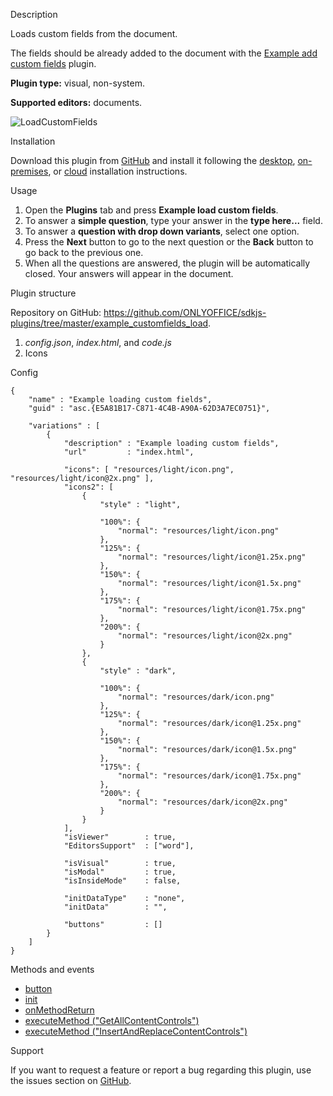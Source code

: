Description

Loads custom fields from the document.

The fields should be already added to the document with the [Example add custom fields](/plugin/example/addcustomfields) plugin.

**Plugin type:** visual, non-system.

**Supported editors:** documents.

![LoadCustomFields](/plugins/gifs/load-custom-fields.gif)

Installation

Download this plugin from [GitHub](https://github.com/ONLYOFFICE/sdkjs-plugins/tree/master/example_customfields_load) and install it following the [desktop](/plugin/installation/desktop), [on-premises](/plugin/installation/onpremises), or [cloud](/plugin/installation/cloud) installation instructions.

Usage

1. Open the **Plugins** tab and press **Example load custom fields**.
2. To answer a **simple question**, type your answer in the **type here...** field.
3. To answer a **question with drop down variants**, select one option.
4. Press the **Next** button to go to the next question or the **Back** button to go back to the previous one.
5. When all the questions are answered, the plugin will be automatically closed. Your answers will appear in the document.

Plugin structure

Repository on GitHub: <https://github.com/ONLYOFFICE/sdkjs-plugins/tree/master/example_customfields_load>.

1. *config.json*, *index.html*, and *code.js*
2. Icons

Config

```
{
    "name" : "Example loading custom fields",
    "guid" : "asc.{E5A81B17-C871-4C4B-A90A-62D3A7EC0751}",

    "variations" : [
        {
            "description" : "Example loading custom fields",
            "url"         : "index.html",

            "icons": [ "resources/light/icon.png", "resources/light/icon@2x.png" ],
            "icons2": [
                {
                    "style" : "light",
                    
                    "100%": {
                        "normal": "resources/light/icon.png"
                    },
                    "125%": {
                        "normal": "resources/light/icon@1.25x.png"
                    },
                    "150%": {
                        "normal": "resources/light/icon@1.5x.png"
                    },
                    "175%": {
                        "normal": "resources/light/icon@1.75x.png"
                    },
                    "200%": {
                        "normal": "resources/light/icon@2x.png"
                    }
                },
                {
                    "style" : "dark",
                    
                    "100%": {
                        "normal": "resources/dark/icon.png"
                    },
                    "125%": {
                        "normal": "resources/dark/icon@1.25x.png"
                    },
                    "150%": {
                        "normal": "resources/dark/icon@1.5x.png"
                    },
                    "175%": {
                        "normal": "resources/dark/icon@1.75x.png"
                    },
                    "200%": {
                        "normal": "resources/dark/icon@2x.png"
                    }
                }
            ],
            "isViewer"        : true,
            "EditorsSupport"  : ["word"],

            "isVisual"        : true,
            "isModal"         : true,
            "isInsideMode"    : false,

            "initDataType"    : "none",
            "initData"        : "",

            "buttons"         : []
        }
    ]
}
```

Methods and events

* [button](/plugin/events/button)
* [init](/plugin/events/init)
* [onMethodReturn](/plugin/events/onmethodreturn)
* [executeMethod ("GetAllContentControls")](/plugin/executemethod/text/getallcontentcontrols)
* [executeMethod ("InsertAndReplaceContentControls")](/plugin/executemethod/text/insertandreplacecontentcontrols)

Support

If you want to request a feature or report a bug regarding this plugin, use the issues section on [GitHub](https://github.com/ONLYOFFICE/sdkjs-plugins/issues).
